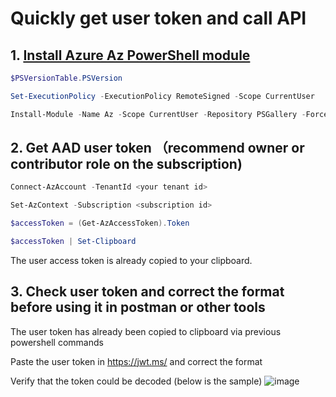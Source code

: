# Quickly get user token and call API

## 1. [Install Azure Az PowerShell module](https://learn.microsoft.com/en-us/powershell/azure/install-az-ps?view=azps-8.3.0)
```powershell
$PSVersionTable.PSVersion

Set-ExecutionPolicy -ExecutionPolicy RemoteSigned -Scope CurrentUser

Install-Module -Name Az -Scope CurrentUser -Repository PSGallery -Force
```

## 2. Get AAD user token （recommend owner or contributor role on the subscription)
```powershell
Connect-AzAccount -TenantId <your tenant id>

Set-AzContext -Subscription <subscription id>

$accessToken = (Get-AzAccessToken).Token

$accessToken | Set-Clipboard
```
The user access token is already copied to your clipboard.

## 3. Check user token and correct the format before using it in postman or other tools

The user token has already been copied to clipboard via previous powershell commands

Paste the user token in https://jwt.ms/ and correct the format

Verify that the token could be decoded (below is the sample)
![image](https://user-images.githubusercontent.com/96930989/210707002-751e29ab-1380-44f1-afb6-5de4f7e2c75f.png)


